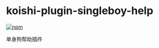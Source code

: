 # koishi-plugin-singleboy-help

[![npm](https://img.shields.io/npm/v/koishi-plugin-singleboy-help?style=flat-square)](https://www.npmjs.com/package/koishi-plugin-singleboy-help)

单身狗帮助插件
